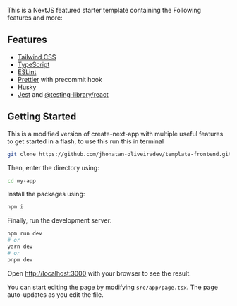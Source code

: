 This is a NextJS featured starter template containing the Following features and more:

## Features

- [Tailwind CSS](https://tailwindcss.com)
- [TypeScript](https://www.typescriptlang.org)
- [ESLint](https://eslint.org)
- [Prettier](https://prettier.io/) with precommit hook
- [Husky](https://typicode.github.io/husky/)
- [Jest](https://jestjs.io/) and [@testing-library/react](https://testing-library.com/docs/react-testing-library)


## Getting Started

This is a modified version of create-next-app with multiple useful features to get started in a flash, to use this run this in terminal

```bash
git clone https://github.com/jhonatan-oliveiradev/template-frontend.git my-app
```

Then, enter the directory using:
```bash
cd my-app
```

Install the packages using:
```bash
npm i
```

Finally, run the development server:

```bash
npm run dev
# or
yarn dev
# or
pnpm dev
```

Open [http://localhost:3000](http://localhost:3000) with your browser to see the result.

You can start editing the page by modifying `src/app/page.tsx`. The page auto-updates as you edit the file.